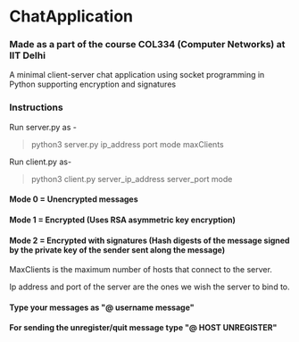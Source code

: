 # ChatApplication

### Made as a part of the course COL334 (Computer Networks) at IIT Delhi

A minimal client-server chat application using socket programming in Python supporting encryption and signatures

### Instructions

Run server.py as -
>python3 server.py ip_address port mode maxClients

Run client.py as-
>python3 client.py server_ip_address server_port mode

#### Mode 0 = Unencrypted messages
#### Mode 1 = Encrypted (Uses RSA asymmetric key encryption)
#### Mode 2 = Encrypted with signatures (Hash digests of the message signed by the private key of the sender sent along the message)

MaxClients is the maximum number of hosts that connect to the server.

Ip address and port of the server are the ones we wish the server to bind to.

#### Type your messages as "@ username message"

#### For sending the unregister/quit message type "@ HOST UNREGISTER"
